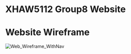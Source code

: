 # XHAW5112 Group8 Website

# Website Wireframe
![Web_Wireframe_WithNav](https://github.com/user-attachments/assets/f2e28db9-0021-4dbe-8e8b-c669f4810c72)

